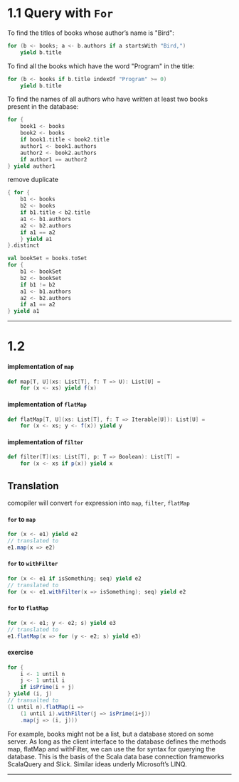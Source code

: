 # 1.1 Query with `For`

To find the titles of books whose author’s name is "Bird":

```scala
for (b <- books; a <- b.authors if a startsWith "Bird,")
    yield b.title
```

To find all the books which have the word "Program" in the title:
```scala
for (b <- books if b.title indexOf "Program" >= 0)
    yield b.title
```

To find the names of all authors who have written at least two books present in the database:

```scala
for {
    book1 <- books
    book2 <- books
    if book1.title < book2.title
    author1 <- book1.authors
    author2 <- book2.authors
    if author1 == author2
} yield author1
```

remove duplicate

```scala
{ for {
    b1 <- books
    b2 <- books
    if b1.title < b2.title
    a1 <- b1.authors
    a2 <- b2.authors
    if a1 == a2
    } yield a1
}.distinct

val bookSet = books.toSet
for {
    b1 <- bookSet
    b2 <- bookSet
    if b1 != b2
    a1 <- b1.authors
    a2 <- b2.authors
    if a1 == a2
} yield a1
```

---

# 1.2 

#### implementation of `map`

```scala
def map[T, U](xs: List[T], f: T => U): List[U] = 
    for (x <- xs) yield f(x)
```

#### implementation of `flatMap`

```scala
def flatMap[T, U](xs: List[T], f: T => Iterable[U]): List[U] = 
    for (x <- xs; y <- f(x)) yield y
```

#### implementation of `filter`

```scala
def filter[T](xs: List[T], p: T => Boolean): List[T] = 
    for (x <- xs if p(x)) yield x
```

## Translation

comopiler will convert `for` expression into `map`, `filter`, `flatMap`

#### `for` to `map`

```scala
for (x <- e1) yield e2
// translated to
e1.map(x => e2)
```

#### `for` to `withFilter`

```scala
for (x <- e1 if isSomething; seq) yield e2
// translated to
for (x <- e1.withFilter(x => isSomething); seq) yield e2
```

#### `for` to `flatMap`

```scala
for (x <- e1; y <- e2; s) yield e3
// translated to
e1.flatMap(x => for (y <- e2; s) yield e3)
```

#### exercise

```scala
for {
    i <- 1 until n
    j <- 1 until i
    if isPrime(i + j)
} yield (i, j)
// transalted to
(1 until n).flatMap(i =>
    (1 until i).withFilter(j => isPrime(i+j))
    .map(j => (i, j)))  
```

For example, books might not be a list, but a database stored on
some server.
As long as the client interface to the database defines the methods
map, flatMap and withFilter, we can use the for syntax for querying
the database.
This is the basis of the Scala data base connection frameworks
ScalaQuery and Slick.
Similar ideas underly Microsoft’s LINQ.

---